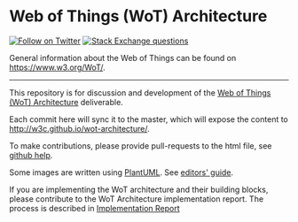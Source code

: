 
# Web of Things (WoT) Architecture
[![Follow on Twitter](https://img.shields.io/twitter/follow/W3C_WoT.svg?label=follow+W3C_WoT)](https://twitter.com/W3C_WoT)
[![Stack Exchange questions](https://img.shields.io/stackexchange/stackoverflow/t/web-of-things?style=plastic)]( https://stackoverflow.com/questions/tagged/web-of-things)

General information about the Web of Things can be found on https://www.w3.org/WoT/.
  
---
This repository is for discussion and development of the [Web of Things (WoT) Architecture](https://www.w3.org/TR/wot-architecture/) deliverable.

Each commit here will sync it to the master, which will expose the content to http://w3c.github.io/wot-architecture/.

To make contributions, please provide pull-requests to the html file, see [github help](https://help.github.com/articles/using-pull-requests/).

Some images are written using [PlantUML](http://en.plantuml.com/). See [editors' guide](plantuml.md).

If you are implementing the WoT architecture and their building blocks, please contribute to the WoT Architecture implementation report.
The process is described in [Implementation Report](https://github.com/w3c/wot-architecture/tree/main/testing)
